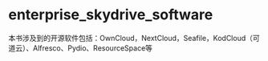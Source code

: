 # enterprise_skydrive_software
本书涉及到的开源软件包括：OwnCloud，NextCloud，Seafile，KodCloud（可道云）、Alfresco、Pydio、ResourceSpace等
